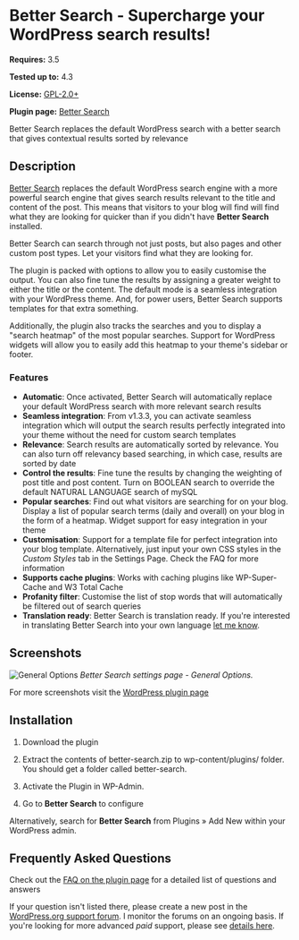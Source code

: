 # Better Search - Supercharge your WordPress search results!

__Requires:__ 3.5

__Tested up to:__ 4.3

__License:__ [GPL-2.0+](http://www.gnu.org/licenses/gpl-2.0.html)

__Plugin page:__ <a href="http://ajaydsouza.com/wordpress/plugins/better-search/">Better Search</a>

Better Search replaces the default WordPress search with a better search that gives contextual results sorted by relevance

## Description

<a href="http://ajaydsouza.com/wordpress/plugins/better-search/">Better Search</a> replaces the default WordPress search engine with a more powerful search engine that gives search results relevant to the title and content of the post. This means that visitors to your blog will find will find what they are looking for quicker than if you didn't have **Better Search** installed.

Better Search can search through not just posts, but also pages and other custom post types. Let your visitors find what they are looking for.

The plugin is packed with options to allow you to easily customise the output. You can also fine tune the results by assigning a greater weight to either the title or the content. The default mode is a seamless integration with your WordPress theme. And, for power users, Better Search supports templates for that extra something.

Additionally, the plugin also tracks the searches and you to display a "search heatmap" of the most popular searches. Support for WordPress widgets will allow you to easily add this heatmap to your theme's sidebar or footer.

### Features

* **Automatic**: Once activated, Better Search will automatically replace your default WordPress search with more relevant search results
* **Seamless integration**: From v1.3.3, you can activate seamless integration which will output the search results perfectly integrated into your theme without the need for custom search templates
* **Relevance**: Search results are automatically sorted by relevance. You can also turn off relevancy based searching, in which case, results are sorted by date
* **Control the results**: Fine tune the results by changing the weighting of post title and post content. Turn on BOOLEAN search to override the default NATURAL LANGUAGE search of mySQL
* **Popular searches**: Find out what visitors are searching for on your blog. Display a list of popular search terms (daily and overall) on your blog in the form of a heatmap. Widget support for easy integration in your theme
* **Customisation**: Support for a template file for perfect integration into your blog template. Alternatively, just input your own CSS styles in the *Custom Styles* tab in the Settings Page. Check the FAQ for more information
* **Supports cache plugins**: Works with caching plugins like WP-Super-Cache and W3 Total Cache
* **Profanity filter**: Customise the list of stop words that will automatically be filtered out of search queries
* **Translation ready**: Better Search is translation ready. If you're interested in translating Better Search into your own language <a href="http://ajaydsouza.com/contact/">let me know</a>.


## Screenshots
![General Options](https://raw.github.com/ajaydsouza/better-search/master/assets/screenshot-1.png)
_Better Search settings page - General Options._

For more screenshots visit the <a href="http://wordpress.org/plugins/better-search/screenshots/">WordPress plugin page</a>

## Installation

1. Download the plugin

2. Extract the contents of better-search.zip to wp-content/plugins/ folder. You should get a folder called better-search.

3. Activate the Plugin in WP-Admin. 

4. Go to **Better Search** to configure

Alternatively, search for **Better Search** from Plugins &raquo; Add New within your WordPress admin.


## Frequently Asked Questions

Check out the <a href="http://wordpress.org/plugins/better-search/faq/">FAQ on the plugin page</a> for a detailed list of questions and answers

If your question isn't listed there, please create a new post in the <a href="http://wordpress.org/support/plugin/better-search">WordPress.org support forum</a>. I monitor the forums on an ongoing basis. If you're looking for more advanced _paid_ support, please see <a href="http://ajaydsouza.com/support/">details here</a>.
